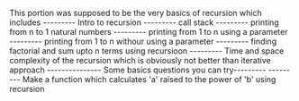 This portion was supposed to be the very basics of recursion which includes
--------- Intro to recursion
--------- call stack
--------- printing from n to 1 natural numbers
--------- printing from 1 to n using a parameter
--------- printing from 1 to n withour using a parameter
--------- finding factorial and sum upto n terms using recursioon
--------- Time and space complexity of the recursion which is obviously not better than iterative approach
--------------- Some basics questions you can try---------
--------- Make a function which calculates 'a' raised to the power of 'b' using recursion

